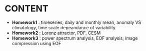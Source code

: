 # CONTENT
- **Homework1** : timeseries, daily and monthly mean, anomaly VS climatology, time scale depeandance of variability
- **Homework2** : Lorenz attractor, PDF, CESM
- **Homework3** : power spectrum analysis, EOF analysis, image compression using EOF
